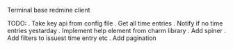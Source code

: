 Terminal base redmine client

TODO:
    . Take key api from config file
    . Get all time entries 
    . Notify if no time entries yestarday
    . Implement help element from charm library
    . Add spiner
    . Add filters to issuest time entry etc
    . Add pagination 
